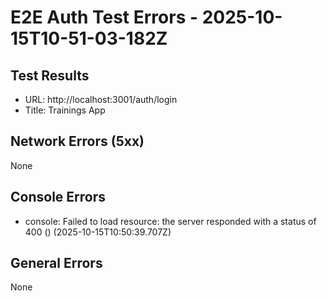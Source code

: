 # E2E Auth Test Errors - 2025-10-15T10-51-03-182Z

## Test Results
- URL: http://localhost:3001/auth/login
- Title: Trainings App

## Network Errors (5xx)
None

## Console Errors
- console: Failed to load resource: the server responded with a status of 400 () (2025-10-15T10:50:39.707Z)

## General Errors
None
